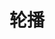 # 轮播

<script setup>
    let data=[{name:'图片轮播',code:'AnImageSwiper'},{name:'自定义轮播',code:'AnSwiper'}]
</script>

<element :data="data"></element>

